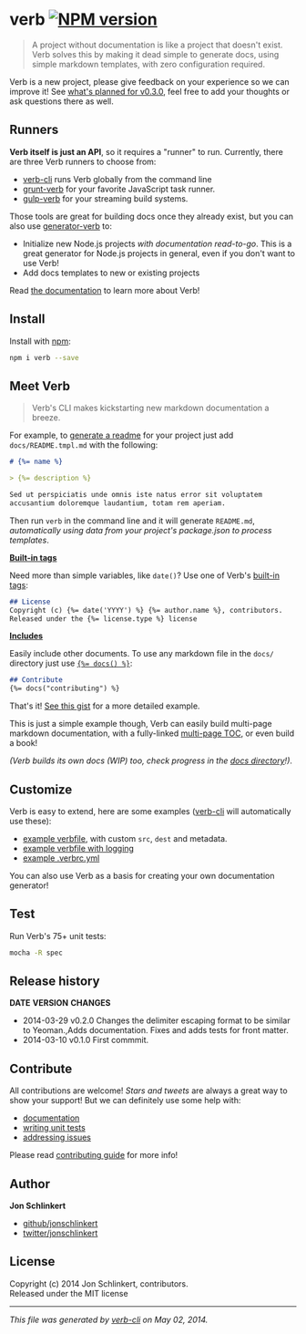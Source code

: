 # verb [![NPM version](https://badge.fury.io/js/verb.png)](http://badge.fury.io/js/verb)

> A project without documentation is like a project that doesn't exist. Verb solves this by making it dead simple to generate docs, using simple markdown templates, with zero configuration required.

Verb is a new project, please give feedback on your experience so we can improve it! See [what's planned for v0.3.0](https://github.com/assemble/verb/issues/12), feel free to add your thoughts or ask questions there as well.

## Runners
**Verb itself is just an API**, so it requires a "runner" to run.
Currently, there are three Verb runners to choose from:

* [verb-cli](https://github.com/assemble/verb-cli) runs Verb globally from the command line
* [grunt-verb](https://github.com/assemble/grunt-verb) for your favorite JavaScript task runner.
* [gulp-verb](https://github.com/assemble/gulp-verb) for your streaming build systems.

Those tools are great for building docs once they already exist, but you can also use [generator-verb](https://github.com/assemble/generator-verb) to:

* Initialize new Node.js projects _with documentation read-to-go_. This is a great generator for Node.js projects in general, even if you don't want to use Verb!
* Add docs templates to new or existing projects

Read [the documentation](./DOCS.md) to learn more about Verb!


## Install
Install with [npm](npmjs.org):

```bash
npm i verb --save
```


## Meet Verb
> Verb's CLI makes kickstarting new markdown documentation a breeze.

For example, to [generate a readme](https://github.com/assemble/generator-verb) for your project just add `docs/README.tmpl.md` with the following:

```markdown
# {%= name %}

> {%= description %}

Sed ut perspiciatis unde omnis iste natus error sit voluptatem
accusantium doloremque laudantium, totam rem aperiam.
```

Then run `verb` in the command line and it will generate `README.md`, _automatically using data from your project's package.json to process templates_.

**[Built-in tags](./DOCS.md#tags)**

Need more than simple variables, like `date()`? Use one of Verb's [built-in tags](./DOCS.md#date):

```markdown
## License
Copyright (c) {%= date('YYYY') %} {%= author.name %}, contributors.
Released under the {%= license.type %} license
```

**[Includes](./DOCS.md#include)**

Easily include other documents. To use any markdown file in the `docs/` directory just use [`{%= docs() %}`](./DOCS.md#docs):

```markdown
## Contribute
{%= docs("contributing") %}
```

That's it! [See this gist](https://gist.github.com/jonschlinkert/9712957) for a more detailed example.

This is just a simple example though, Verb can easily build multi-page markdown documentation, with a fully-linked [multi-page TOC](./DOCS.md#toc), or even build a book!

_(Verb builds its own docs (WIP) too, check progress in the [docs directory](./docs)!)_.



## Customize
Verb is easy to extend, here are some examples ([verb-cli](https://github.com/assemble/verb-cli) will automatically use these):

* [example verbfile](https://gist.github.com/jonschlinkert/9685280), with custom `src`, `dest` and metadata.
* [example verbfile with logging](https://gist.github.com/jonschlinkert/9685144)
* [example .verbrc.yml](https://gist.github.com/jonschlinkert/9686195)

You can also use Verb as a basis for creating your own documentation generator!

## Test
Run Verb's 75+ unit tests:

```bash
mocha -R spec
```

## Release history
**DATE**       **VERSION**   **CHANGES**                                                        
* 2014-03-29   v0.2.0        Changes the delimiter escaping format to be similar to Yeoman.,Adds
                             documentation. Fixes and adds tests for front matter.              
* 2014-03-10   v0.1.0        First commmit.                                                     

## Contribute
All contributions are welcome! _Stars and tweets_ are always a great way to show your support! But we can definitely use some help with:

* [documentation](./docs)
* [writing unit tests](./test)
* [addressing issues](https://github.com/assemble/verb/issues)

Please read [contributing guide](CONTRIBUTING.md) for more info!

## Author

**Jon Schlinkert**

+ [github/jonschlinkert](https://github.com/jonschlinkert)
+ [twitter/jonschlinkert](http://twitter.com/jonschlinkert)

## License
Copyright (c) 2014 Jon Schlinkert, contributors.  
Released under the MIT license

***

_This file was generated by [verb-cli](https://github.com/assemble/verb-cli) on May 02, 2014._